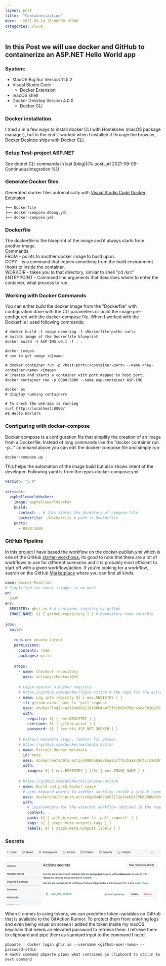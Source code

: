 ```yaml
---
layout: post
title:  "Containerization"
date:   2021-09-14 19:00:00 +0200
categories: cloud
---
```


## In this Post we will use docker and GitHub to containerize an ASP.NET Hello World app

### System:
- MacOS Big Sur Version 11.5.2
- Visual Studio Code
  - Docker Extension
- macOS shell
- Docker Desktop Version 4.0.0
  - Docker CLI

### Docker installation
I tried a in a few ways to install docker CLI with Homebrew (macOS package manager), but in the end it worked when I installed it through the browser, Docker Desktop ships with Docker CLI.

### Setup Test-project ASP.NET
See dotnet CLI commands in last
[blog]({% post_url 2021-09-09-ContinuousIntegration %})

### Generate Docker files
Generated docker files automatically with [Visual Studio Code Docker Extension](https://code.visualstudio.com/docs/containers/overview)
```shell
├── Dockerfile
├── docker-compose.debug.yml
├── docker-compose.yml
```
### Dockerfile
The dockerfile is the blueprint of the image and it always starts from another image.\
Commands:\
FROM - points to another docker image to build upon.\
COPY - is a command that copies something from the build environment (host) to inside the container.\
WORKDIR - takes you to that directory, similar to shell "cd /src"\
ENTRYPOINT - Command line arguments that describes where to enter the container, what process to run.
### Working with Docker Commands
You can either build the docker image from the "Dockerfile" with configuration done with the CLI parameters or build the image pre-configured with the docker-compose file. When I worked with the Dockerfile I used following commands:
```shell
# docker build -t image-name:tag -f <Dockerfile-path> <url>  
# builds image of the Dockerfile blueprint
docker build -t ASP-IMG:v0.1 -f . .
```
```shell
docker images
# use to get image id|name
```
```shell
# docker container run -p <host-port>:<container-port> --name <new-container-name> <image>
# Creates and starts a container with port mapped to host port.
docker container run -p 8080:5000 --name asp-container ASP-IMG
```

```shell
docker ps
# display running containers
```
```shell
# To check the web-app is running
curl http://localhost:8080/
#$ Hello World!%
```
### Configuring with docker-compose
Docker compose is a configuration file that simplify the creation of an image from a Dockerfile. Instead of long commands like the "docker container run -p..." command above you can edit the docker-compose file and simply run:
```shell
docker-compose up
```
This helps the automation of the image build but also shows intent of the developer. Following yaml is from the repos docker-compose.yml
```yml
version: "3.4"

services:
  asphelloworlddocker:
    image: asphelloworlddocker
    build:
      context: . # this states the directory of compose-file
      dockerfile: ./Dockerfile # path to Dockerfile
    ports:
      - 8080:5000
```

### GitHub Pipeline
In this project I have based the workflow on the docker-publish.yml which is one of the GitHub [starter-workflows.](https://github.com/actions/starter-workflows/blob/dda42cb8f2514b6ee4e8cc0a860512821ffaa9f7/ci/docker-publish.yml)
Its good to note that there are a lot of workflows to use for different scenarios and it is probably most efficient to start off with a given workflow/action. If you're looking for a workflow, search on the GitHub [Marketplace](https://github.com/marketplace?type=actions) where you can find all kinds.

```yaml
name: Docker-Modified
# Simplified the event trigger to on push
on:
  push
env:
  REGISTRY: ghcr.io # A container registry by github
  IMAGE_NAME: ${ { github.repository } } # Repository name variable

jobs:
  build:

    runs-on: ubuntu-latest
    permissions:
      contents: read
      packages: write

    steps:
      - name: Checkout repository
        uses: actions/checkout@v2

      # Login against a Docker registry
      # https://github.com/docker/login-action # the repo for the action
      - name: Log into registry ${ { env.REGISTRY } }
        if: github.event_name != 'pull_request'
        uses: docker/login-action@28218f9b04b4f3f62068d7b6ce6ca5b26e35336c
        with:
          registry: ${ { env.REGISTRY } }
          username: ${ { github.actor } }
          password: ${ { secrets.ASP_NET_DOCKER } }

      # Extract metadata (tags, labels) for Docker
      # https://github.com/docker/metadata-action
      - name: Extract Docker metadata
        id: meta
        uses: docker/metadata-action@98669ae865ea3cffbcbaa878cf57c20bbf1c6c38
        with:
          images: ${ { env.REGISTRY } }/${ { env.IMAGE_NAME } }

      # https://github.com/docker/build-push-action
      - name: Build and push Docker image
        # uses keyword points to another workflow inside a github repository
        uses: docker/build-push-action@ad44023a93711e3deb337508980b4b5e9bcdc5dc
        with:
          # inparameters for the external workflow (defined in the repo action.yml file)
          context: .
          push: ${ { github.event_name != 'pull_request' } }
          tags: ${ { steps.meta.outputs.tags } }
          labels: ${ { steps.meta.outputs.labels } }
```


### Secrets
![action secrets](/img/action-secrets.png)\
\
When it comes to using tokens, we can predefine token-variables on GitHub that is available to the GitAction Runner.
To protect them from entering logs and even being visual on screen I added the token inside my macOS keychain that needs an elevated password to retrieve them. I retrieve them to clipboard and pipe them as standard input to the command I need.
```shell
pbpaste | docker login ghcr.io --username <github-user-name> --password-stdin
# macOS command pbpaste pipes what contained in clipboard to std.in to next command
```